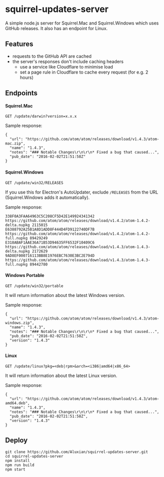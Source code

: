 # squirrel-updates-server

A simple node.js server for Squirrel.Mac and Squirrel.Windows which uses GitHub releases.
It also has an endpoint for Linux.

## Features

- requests to the GitHub API are cached
- the server's responses don't include caching headers
  - use a service like Cloudflare to minimise load
  - set a page rule in Cloudflare to cache every request (for e.g. 2 hours)

## Endpoints

#### Squirrel.Mac

`GET /update/darwin?version=x.x.x`

Sample response:

```
{
  "url": "https://github.com/atom/atom/releases/download/v1.4.3/atom-mac.zip",
  "name": "1.4.3",
  "notes": "### Notable Changes\r\n\r\n* Fixed a bug that caused...",
  "pub_date": "2016-02-02T21:51:58Z"
}
```

#### Squirrel.Windows

`GET /update/win32/RELEASES`

If you use this for Electron's AutoUpdater, exclude `/RELEASES` from the URL (Squirrel.Windows adds it automatically).

Sample response:

```
338F0A3FAA64963C5C208CF5D42E149924341342 https://github.com/atom/atom/releases/download/v1.4.2/atom-1.4.2-delta.nupkg 2115015
E6388792A25B1A8D1ADD8F444D4FD9122740DF7B https://github.com/atom/atom/releases/download/v1.4.2/atom-1.4.2-full.nupkg 89429249
E318ABAF1AAE36A71B53D94635FF6532F10409C6 https://github.com/atom/atom/releases/download/v1.4.3/atom-1.4.3-delta.nupkg 2172629
9AD8EF000716113BB8E1976EBC7630E3BC2E794D https://github.com/atom/atom/releases/download/v1.4.3/atom-1.4.3-full.nupkg 89442780
```

#### Windows Portable

`GET /update/win32/portable`

It will return information about the latest Windows version.

Sample response:

```
{
  "url": "https://github.com/atom/atom/releases/download/v1.4.3/atom-windows.zip",
  "name": "1.4.3",
  "notes": "### Notable Changes\r\n\r\n* Fixed a bug that caused...",
  "pub_date": "2016-02-02T21:51:58Z",
  "version": "1.4.3"
}
```

#### Linux

`GET /update/linux?pkg=<deb|rpm>&arch=<i386|amd64|x86_64>`

It will return information about the latest Linux version.

Sample response:

```
{
  "url": "https://github.com/atom/atom/releases/download/v1.4.3/atom-amd64.deb",
  "name": "1.4.3",
  "notes": "### Notable Changes\r\n\r\n* Fixed a bug that caused...",
  "pub_date": "2016-02-02T21:51:58Z",
  "version": "1.4.3"
}
```

## Deploy

```
git clone https://github.com/Aluxian/squirrel-updates-server.git
cd squirrel-updates-server
npm install
npm run build
npm start
```
